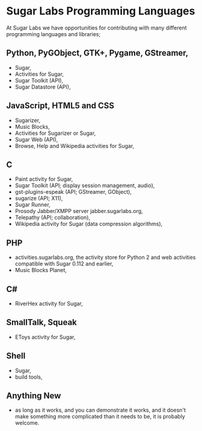 # Sugar Labs Programming Languages

At Sugar Labs we have opportunities for contributing with many
different programming languages and libraries;

## Python, PyGObject, GTK+, Pygame, GStreamer,

* Sugar,
* Activities for Sugar,
* Sugar Toolkit (API),
* Sugar Datastore (API),

## JavaScript, HTML5 and CSS

* Sugarizer,
* Music Blocks,
* Activities for Sugarizer or Sugar,
* Sugar Web (API),
* Browse, Help and Wikipedia activities for Sugar,

## C

* Paint activity for Sugar,
* Sugar Toolkit (API; display session management, audio),
* gst-plugins-espeak (API; GStreamer, GObject),
* sugarize (API; X11),
* Sugar Runner,
* Prosody Jabber/XMPP server jabber.sugarlabs.org,
* Telepathy (API; collaboration),
* Wikipedia activity for Sugar (data compression algorithms),

## PHP

* activities.sugarlabs.org, the activity store for Python 2 and web
  activities compatible with Sugar 0.112 and earlier,
* Music Blocks Planet,

## C#

* RiverHex activity for Sugar,

## SmallTalk, Squeak

* EToys activity for Sugar,

## Shell

* Sugar,
* build tools,

## Anything New

* as long as it works, and you can demonstrate it works, and it
  doesn't make something more complicated than it needs to be, it is
  probably welcome.
